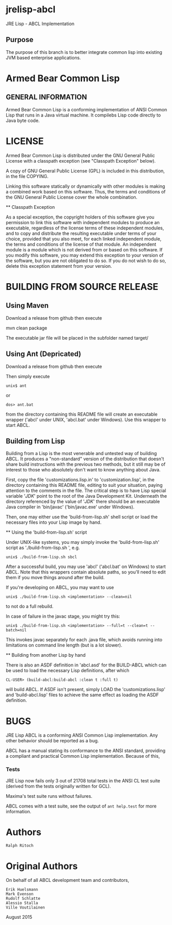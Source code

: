 # jrelisp-abcl
JRE Lisp - ABCL Implementation

## Purpose

The purpose of this branch is to better integrate common lisp into existing JVM based enterprise applications. 

# Armed Bear Common Lisp

GENERAL INFORMATION
-------------------

Armed Bear Common Lisp is a conforming implementation of ANSI Common
Lisp that runs in a Java virtual machine.  It compilebs Lisp code
directly to Java byte code.


LICENSE
=======

Armed Bear Common Lisp is distributed under the GNU General Public
License with a classpath exception (see "Classpath Exception" below).

A copy of GNU General Public License (GPL) is included in this
distribution, in the file COPYING.

Linking this software statically or dynamically with other modules is
making a combined work based on this software. Thus, the terms and
conditions of the GNU General Public License cover the whole
combination.

** Classpath Exception 

As a special exception, the copyright holders of this software give
you permission to link this software with independent modules to
produce an executable, regardless of the license terms of these
independent modules, and to copy and distribute the resulting
executable under terms of your choice, provided that you also meet,
for each linked independent module, the terms and conditions of the
license of that module. An independent module is a module which is not
derived from or based on this software. If you modify this software,
you may extend this exception to your version of the software, but you
are not obligated to do so. If you do not wish to do so, delete this
exception statement from your version.

BUILDING FROM SOURCE RELEASE
============================

Using Maven
-----------

Download a release from github then execute

mvn clean package

The executable jar file will be placed in the subfolder named target/

Using Ant (Depricated)
----------------------

Download a release from github then execute

Then simply execute

    unix$ ant

or

    dos> ant.bat

from the directory containing this README file will create an
executable wrapper ('abcl' under UNIX, 'abcl.bat' under Windows).  Use
this wrapper to start ABCL.

Building from Lisp
------------------

Building from a Lisp is the most venerable and untested way of
building ABCL.  It produces a "non-standard" version of the
distribution that doesn't share build instructions with the previous
two methods, but it still may be of interest to those who absolutely
don't want to know anything about Java.

First, copy the file 'customizations.lisp.in' to 'customization.lisp',
in the directory containing this README file, editing to suit your
situation, paying attention to the comments in the file.  The critical
step is to have Lisp special variable '*JDK*' point to the root of the
Java Development Kit.  Underneath the directory referenced by the
value of '*JDK*' there should be an executable Java compiler in
'bin/javac' ('bin/javac.exe' under Windows).

Then, one may either use the 'build-from-lisp.sh' shell script or load
the necessary files into your Lisp image by hand.

** Using the 'build-from-lisp.sh' script

Under UNIX-like systems, you may simply invoke the
'build-from-lisp.sh' script as './build-from-lisp.sh
<lisp-of-choice>', e.g.

    unix$ ./build-from-lisp.sh sbcl

After a successful build, you may use 'abcl' ('abcl.bat' on Windows)
to start ABCL.  Note that this wrappers contain absolute paths, so
you'll need to edit them if you move things around after the build.

If you're developing on ABCL, you may want to use

    unix$ ./build-from-lisp.sh <implementation> --clean=nil

to not do a full rebuild.

In case of failure in the javac stage, you might try this:

    unix$ ./build-from-lisp.sh <implementation> --full=t --clean=t --batch=nil

This invokes javac separately for each .java file, which avoids running
into limitations on command line length (but is a lot slower).

** Building from another Lisp by hand

There is also an ASDF definition in 'abcl.asd' for the BUILD-ABCL
which can be used to load the necessary Lisp definitions, after which

    CL-USER> (build-abcl:build-abcl :clean t :full t)

will build ABCL.  If ASDF isn't present, simply LOAD the
'customizations.lisp' and 'build-abcl.lisp' files to achieve the same
effect as loading the ASDF definition.


BUGS
====

JRE Lisp ABCL is a conforming ANSI Common Lisp implementation.  Any other
behavior should be reported as a bug.

ABCL has a manual stating its conformance to the ANSI standard,
providing a compliant and practical Common Lisp implementation.
Because of this, 

### Tests 

JRE Lisp now fails only 3 out of 21708 total tests in the ANSI CL
test suite (derived from the tests originally written for GCL).

Maxima's test suite runs without failures.

ABCL comes with a test suite, see the output of `ant help.test` for more
information.

# Authors
    Ralph Ritoch

# Original Authors 

On behalf of all ABCL development team and contributors,

    Erik Huelsmann
    Mark Evenson
    Rudolf Schlatte
    Alessio Stalla
    Ville Voutilainen

August 2015
